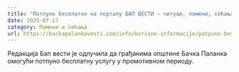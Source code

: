 ```yaml
---
title: "Потпуно бесплатно на порталу БАП ВЕСТИ – читуље, помени, сећања"
date: 2025-07-17
category: Помени и сећања
url: https://backapalankavesti.com/info/korisne-informacije/potpuno-besplatno-na-portalu-bap-vesti-citulje-pomeni-secanja/
---
```


Редакција Бап вести је одлучила да грађанима општине Бачка Паланка омогући потпуно бесплатну услугу у промотивном периоду.
